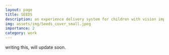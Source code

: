 ```yaml
---
layout: page
title: SEEDS
description: an experience delivery system for children with vision impairments (currently incomplete)
img: assets/img/Seeds_cover_small.jpeg
importance: 2
category: work
---
```

writing this, will update soon.